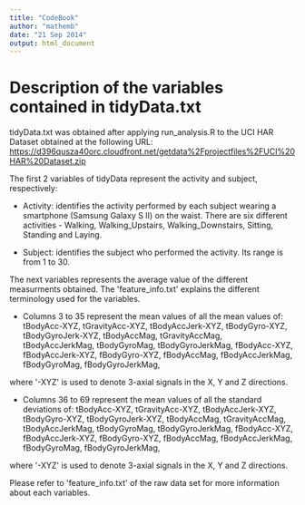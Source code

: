 ```yaml
---
title: "CodeBook"
author: "mathemb"
date: "21 Sep 2014"
output: html_document
---
```


Description of the variables contained in tidyData.txt
======================================================

tidyData.txt was obtained after applying run_analysis.R to the UCI HAR Dataset obtained at the following URL: https://d396qusza40orc.cloudfront.net/getdata%2Fprojectfiles%2FUCI%20HAR%20Dataset.zip 

The first 2 variables of tidyData represent the activity and subject, respectively:

- Activity: identifies the activity performed by each subject wearing a smartphone (Samsung Galaxy S II) on the waist. There are six different activities - Walking, Walking_Upstairs, Walking_Downstairs, Sitting, Standing and Laying.

- Subject: identifies the subject who performed the activity. Its range is from 1 to 30.

The next variables represents the average value of the different measurments obtained. The 'feature_info.txt' explains the different terminology used for the variables. 

- Columns 3 to 35 represent the mean values of all the mean values of:
        tBodyAcc-XYZ, 
        tGravityAcc-XYZ, 
        tBodyAccJerk-XYZ, 
        tBodyGyro-XYZ, 
        tBodyGyroJerk-XYZ, 
        tBodyAccMag, 
        tGravityAccMag, 
        tBodyAccJerkMag, 
        tBodyGyroMag, 
        tBodyGyroJerkMag, 
        fBodyAcc-XYZ, 
        fBodyAccJerk-XYZ, 
        fBodyGyro-XYZ, 
        fBodyAccMag, 
        fBodyAccJerkMag, 
        fBodyGyroMag, 
        fBodyGyroJerkMag, 

where '-XYZ' is used to denote 3-axial signals in the X, Y and Z directions.

- Columns 36 to 69 represent the mean values of all the standard deviations of:
        tBodyAcc-XYZ, 
        tGravityAcc-XYZ, 
        tBodyAccJerk-XYZ, 
        tBodyGyro-XYZ, 
        tBodyGyroJerk-XYZ, 
        tBodyAccMag, 
        tGravityAccMag, 
        tBodyAccJerkMag, 
        tBodyGyroMag, 
        tBodyGyroJerkMag, 
        fBodyAcc-XYZ, 
        fBodyAccJerk-XYZ, 
        fBodyGyro-XYZ, 
        fBodyAccMag, 
        fBodyAccJerkMag, 
        fBodyGyroMag, 
        fBodyGyroJerkMag, 

where '-XYZ' is used to denote 3-axial signals in the X, Y and Z directions.

Please refer to 'feature_info.txt' of the raw data set for more information about each variables.
